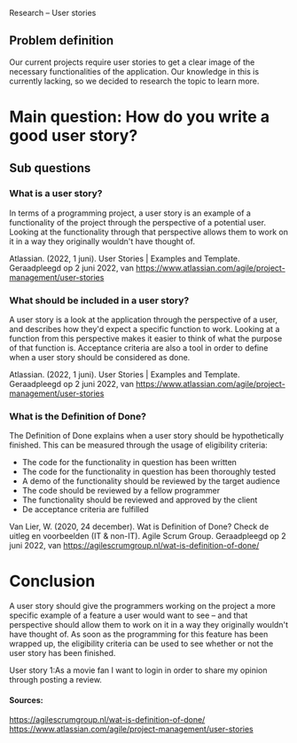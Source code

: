 Research – User stories

## Problem definition

Our current projects require user stories to get a clear image of the necessary functionalities of the application. Our knowledge in this is currently lacking, so we decided to research the topic to learn more.

# Main question: How do you write a good user story?

## Sub questions

### What is a user story?

In terms of a programming project, a user story is an example of a functionality of the project through the perspective of a potential user. Looking at the functionality through that perspective allows them to work on it in a way they originally wouldn&#39;t have thought of.

Atlassian. (2022, 1 juni). User Stories | Examples and Template. Geraadpleegd op 2 juni 2022, van https://www.atlassian.com/agile/project-management/user-stories

### What should be included in a user story?

A user story is a look at the application through the perspective of a user, and describes how they&#39;d expect a specific function to work. Looking at a function from this perspective makes it easier to think of what the purpose of that function is. Acceptance criteria are also a tool in order to define when a user story should be considered as done.

Atlassian. (2022, 1 juni). User Stories | Examples and Template. Geraadpleegd op 2 juni 2022, van https://www.atlassian.com/agile/project-management/user-stories

### What is the Definition of Done?

The Definition of Done explains when a user story should be hypothetically finished. This can be measured through the usage of eligibility criteria:

- The code for the functionality in question has been written
- The code for the functionality in question has been thoroughly tested
- A demo of the functionality should be reviewed by the target audience
- The code should be reviewed by a fellow programmer
- The functionality should be reviewed and approved by the client
- De acceptance criteria are fulfilled

Van Lier, W. (2020, 24 december). Wat is Definition of Done? Check de uitleg en voorbeelden (IT &amp; non-IT). Agile Scrum Group. Geraadpleegd op 2 juni 2022, van https://agilescrumgroup.nl/wat-is-definition-of-done/

# Conclusion

A user story should give the programmers working on the project a more specific example of a feature a user would want to see – and that perspective should allow them to work on it in a way they originally wouldn&#39;t have thought of. As soon as the programming for this feature has been wrapped up, the eligibility criteria can be used to see whether or not the user story has been finished.

User story 1:As a movie fan I want to login in order to share my opinion through posting a review.

#### Sources:
 https://agilescrumgroup.nl/wat-is-definition-of-done/
 https://www.atlassian.com/agile/project-management/user-stories

###
